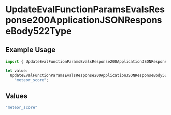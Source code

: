 # UpdateEvalFunctionParamsEvalsResponse200ApplicationJSONResponseBody522Type

## Example Usage

```typescript
import { UpdateEvalFunctionParamsEvalsResponse200ApplicationJSONResponseBody522Type } from "@orq-ai/node/models/operations";

let value:
  UpdateEvalFunctionParamsEvalsResponse200ApplicationJSONResponseBody522Type =
    "meteor_score";
```

## Values

```typescript
"meteor_score"
```